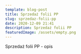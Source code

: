 ```yaml
---
template: blog-post
title: Sprzedaż folii PP
slug: sprzedaz-folii-pp
date: 2020-12-09 21:41
description: Sprzedaż folii PP
featuredImage: /assets/empty.png
---
```

Sprzedaż folii PP - opis